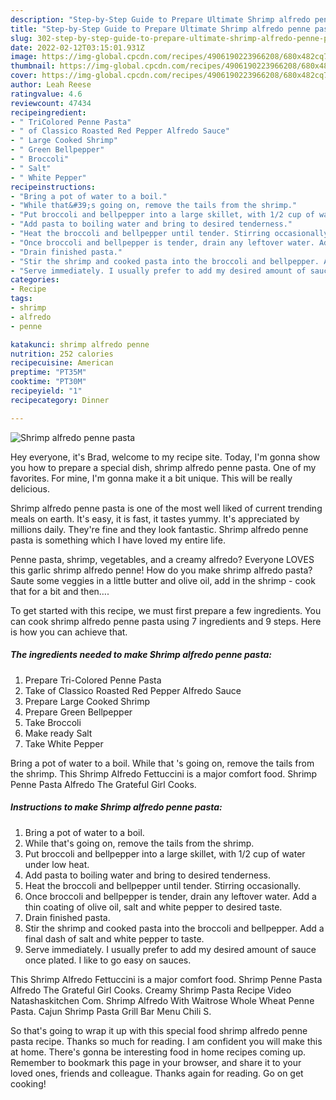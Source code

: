 ```yaml
---
description: "Step-by-Step Guide to Prepare Ultimate Shrimp alfredo penne pasta"
title: "Step-by-Step Guide to Prepare Ultimate Shrimp alfredo penne pasta"
slug: 302-step-by-step-guide-to-prepare-ultimate-shrimp-alfredo-penne-pasta
date: 2022-02-12T03:15:01.931Z
image: https://img-global.cpcdn.com/recipes/4906190223966208/680x482cq70/shrimp-alfredo-penne-pasta-recipe-main-photo.jpg
thumbnail: https://img-global.cpcdn.com/recipes/4906190223966208/680x482cq70/shrimp-alfredo-penne-pasta-recipe-main-photo.jpg
cover: https://img-global.cpcdn.com/recipes/4906190223966208/680x482cq70/shrimp-alfredo-penne-pasta-recipe-main-photo.jpg
author: Leah Reese
ratingvalue: 4.6
reviewcount: 47434
recipeingredient:
- " TriColored Penne Pasta"
- " of Classico Roasted Red Pepper Alfredo Sauce"
- " Large Cooked Shrimp"
- " Green Bellpepper"
- " Broccoli"
- " Salt"
- " White Pepper"
recipeinstructions:
- "Bring a pot of water to a boil."
- "While that&#39;s going on, remove the tails from the shrimp."
- "Put broccoli and bellpepper into a large skillet, with 1/2 cup of water under low heat."
- "Add pasta to boiling water and bring to desired tenderness."
- "Heat the broccoli and bellpepper until tender. Stirring occasionally."
- "Once broccoli and bellpepper is tender, drain any leftover water. Add a thin coating of olive oil, salt and white pepper to desired taste."
- "Drain finished pasta."
- "Stir the shrimp and cooked pasta into the broccoli and bellpepper. Add a final dash of salt and white pepper to taste."
- "Serve immediately. I usually prefer to add my desired amount of sauce once plated. I like to go easy on sauces."
categories:
- Recipe
tags:
- shrimp
- alfredo
- penne

katakunci: shrimp alfredo penne 
nutrition: 252 calories
recipecuisine: American
preptime: "PT35M"
cooktime: "PT30M"
recipeyield: "1"
recipecategory: Dinner

---
```



![Shrimp alfredo penne pasta](https://img-global.cpcdn.com/recipes/4906190223966208/680x482cq70/shrimp-alfredo-penne-pasta-recipe-main-photo.jpg)

Hey everyone, it's Brad, welcome to my recipe site. Today, I'm gonna show you how to prepare a special dish, shrimp alfredo penne pasta. One of my favorites. For mine, I'm gonna make it a bit unique. This will be really delicious.

Shrimp alfredo penne pasta is one of the most well liked of current trending meals on earth. It's easy, it is fast, it tastes yummy. It's appreciated by millions daily. They're fine and they look fantastic. Shrimp alfredo penne pasta is something which I have loved my entire life.

Penne pasta, shrimp, vegetables, and a creamy alfredo? Everyone LOVES this garlic shrimp alfredo penne! How do you make shrimp alfredo pasta? Saute some veggies in a little butter and olive oil, add in the shrimp - cook that for a bit and then….


To get started with this recipe, we must first prepare a few ingredients. You can cook shrimp alfredo penne pasta using 7 ingredients and 9 steps. Here is how you can achieve that.

<!--inarticleads1-->

##### The ingredients needed to make Shrimp alfredo penne pasta:

1. Prepare  Tri-Colored Penne Pasta
1. Take  of Classico Roasted Red Pepper Alfredo Sauce
1. Prepare  Large Cooked Shrimp
1. Prepare  Green Bellpepper
1. Take  Broccoli
1. Make ready  Salt
1. Take  White Pepper


Bring a pot of water to a boil. While that &#39;s going on, remove the tails from the shrimp. This Shrimp Alfredo Fettuccini is a major comfort food. Shrimp Penne Pasta Alfredo The Grateful Girl Cooks. 

<!--inarticleads2-->

##### Instructions to make Shrimp alfredo penne pasta:

1. Bring a pot of water to a boil.
1. While that&#39;s going on, remove the tails from the shrimp.
1. Put broccoli and bellpepper into a large skillet, with 1/2 cup of water under low heat.
1. Add pasta to boiling water and bring to desired tenderness.
1. Heat the broccoli and bellpepper until tender. Stirring occasionally.
1. Once broccoli and bellpepper is tender, drain any leftover water. Add a thin coating of olive oil, salt and white pepper to desired taste.
1. Drain finished pasta.
1. Stir the shrimp and cooked pasta into the broccoli and bellpepper. Add a final dash of salt and white pepper to taste.
1. Serve immediately. I usually prefer to add my desired amount of sauce once plated. I like to go easy on sauces.


This Shrimp Alfredo Fettuccini is a major comfort food. Shrimp Penne Pasta Alfredo The Grateful Girl Cooks. Creamy Shrimp Pasta Recipe Video Natashaskitchen Com. Shrimp Alfredo With Waitrose Whole Wheat Penne Pasta. Cajun Shrimp Pasta Grill Bar Menu Chili S. 

So that's going to wrap it up with this special food shrimp alfredo penne pasta recipe. Thanks so much for reading. I am confident you will make this at home. There's gonna be interesting food in home recipes coming up. Remember to bookmark this page in your browser, and share it to your loved ones, friends and colleague. Thanks again for reading. Go on get cooking!
